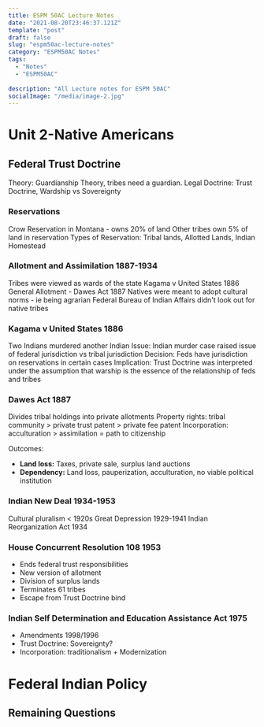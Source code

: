 ```yaml
---
title: ESPM 50AC Lecture Notes
date: "2021-08-20T23:46:37.121Z"
template: "post"
draft: false
slug: "espm50ac-lecture-notes"
category: "ESPM50AC Notes"
tags:
  - "Notes"
  - "ESPM50AC"
  
description: "All Lecture notes for ESPM 50AC"
socialImage: "/media/image-2.jpg"
---
```


# Unit 2-Native Americans
## Federal Trust Doctrine
Theory: Guardianship Theory, tribes need a guardian.
Legal Doctrine: Trust Doctrine, Wardship vs Sovereignty

### Reservations
Crow Reservation in Montana - owns 20% of land
Other tribes own 5% of land in reservation
Types of Reservation: Tribal lands, Allotted Lands, Indian Homestead

### Allotment and Assimilation 1887-1934
Tribes were viewed as wards of the state
Kagama v United States 1886
General Allotment - Dawes Act 1887
Natives were meant to adopt cultural norms - ie being agrarian
Federal Bureau of Indian Affairs didn't look out for native tribes

### Kagama v United States 1886
Two Indians murdered another Indian
Issue: Indian murder case raised issue of federal jurisdiction vs tribal jurisdiction
Decision: Feds have jurisdiction on reservations in certain cases
Implication: Trust Doctrine was interpreted under the assumption that warship is the essence of the relationship of feds and tribes

### Dawes Act 1887
Divides tribal holdings into private allotments
Property rights: tribal community > private trust patent > private fee patent
Incorporation: acculturation > assimilation = path to citizenship

Outcomes:
  - **Land loss:** Taxes, private sale, surplus land auctions
  - **Dependency:** Land loss, pauperization, acculturation, no viable political institution

### Indian New Deal 1934-1953
Cultural pluralism < 1920s
Great Depression 1929-1941
Indian Reorganization Act 1934

### House Concurrent Resolution 108 1953
  - Ends federal trust responsibilities
  - New version of allotment
  - Division of surplus lands
  - Terminates 61 tribes 
  - Escape from Trust Doctrine bind

### Indian Self Determination and Education Assistance Act 1975
  - Amendments 1998/1996
  - Trust Doctrine: Sovereignty?
  - Incorporation: traditionalism + Modernization

# Federal Indian Policy



## Remaining Questions